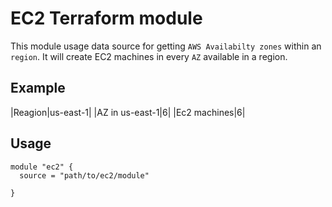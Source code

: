 <!-- BEGINNING OF PRE-COMMIT-TERRAFORM DOCS HOOK -->
# EC2 Terraform module
This module usage data source for getting `AWS Availabilty zones` within an `region`.
It will create EC2 machines in every `AZ` available in a region.

## Example
|Reagion|us-east-1|
|AZ in us-east-1|6|
|Ec2 machines|6| 

## Usage
```
module "ec2" {
  source = "path/to/ec2/module"

}
```

<!-- END OF PRE-COMMIT-TERRAFORM DOCS HOOK -->